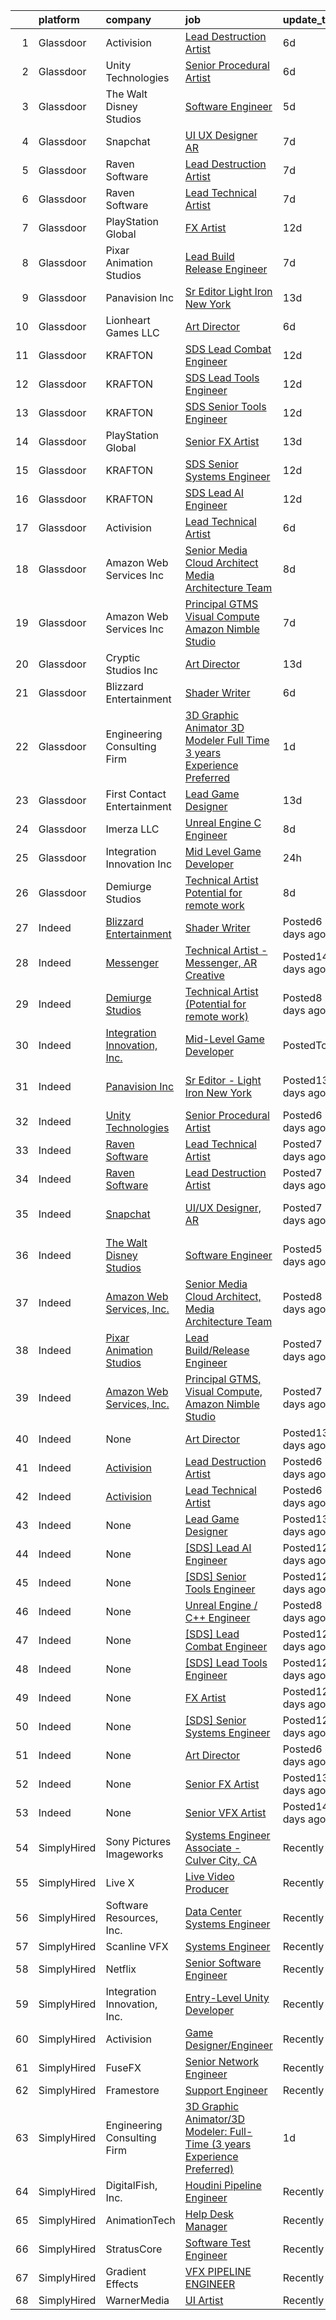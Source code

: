 

|    | platform    | company                                                                                | job                                                                                                                                                                                                                                                                                                                                                                                                                                                                                                                                                                                                                                                                                                                                                                                                                                                                                                 | update_time       | location                                       |
|---:|:------------|:---------------------------------------------------------------------------------------|:----------------------------------------------------------------------------------------------------------------------------------------------------------------------------------------------------------------------------------------------------------------------------------------------------------------------------------------------------------------------------------------------------------------------------------------------------------------------------------------------------------------------------------------------------------------------------------------------------------------------------------------------------------------------------------------------------------------------------------------------------------------------------------------------------------------------------------------------------------------------------------------------------|:------------------|:-----------------------------------------------|
|  1 | Glassdoor   | Activision                                                                             | [Lead Destruction Artist](https://www.glassdoor.com/partner/jobListing.htm?pos=118&ao=1136043&s=58&guid=0000017e07d95d52a928caddeee860c0&src=GD_JOB_AD&t=SR&vt=w&cs=1_8117ed64&cb=1640809193136&jobListingId=1007524052676&jrtk=3-0-1fo3tincmu1p8801-1fo3tind3u48m800-2039498a5d450d63-)                                                                                                                                                                                                                                                                                                                                                                                                                                                                                                                                                                                                            | 6d                | Middleton, WI                                  |
|  2 | Glassdoor   | Unity Technologies                                                                     | [Senior Procedural Artist](https://www.glassdoor.com/partner/jobListing.htm?pos=119&ao=1136043&s=58&guid=0000017e07d95d52a928caddeee860c0&src=GD_JOB_AD&t=SR&vt=w&ea=1&cs=1_780f3cce&cb=1640809193137&jobListingId=1007525611869&jrtk=3-0-1fo3tincmu1p8801-1fo3tind3u48m800-69403cf010772e8d-)                                                                                                                                                                                                                                                                                                                                                                                                                                                                                                                                                                                                      | 6d                | Bellevue, WA                                   |
|  3 | Glassdoor   | The Walt Disney Studios                                                                | [Software Engineer](https://www.glassdoor.com/partner/jobListing.htm?pos=102&ao=1136043&s=58&guid=0000017e07d95d52a928caddeee860c0&src=GD_JOB_AD&t=SR&vt=w&cs=1_2100bd8f&cb=1640809193132&jobListingId=1007527787256&jrtk=3-0-1fo3tincmu1p8801-1fo3tind3u48m800-02d52c0208e60364-)                                                                                                                                                                                                                                                                                                                                                                                                                                                                                                                                                                                                                  | 5d                | Burbank, CA                                    |
|  4 | Glassdoor   | Snapchat                                                                               | [UI UX Designer  AR](https://www.glassdoor.com/partner/jobListing.htm?pos=107&ao=1136043&s=58&guid=0000017e07d95d52a928caddeee860c0&src=GD_JOB_AD&t=SR&vt=w&cs=1_7e92ef88&cb=1640809193133&jobListingId=1007522078094&jrtk=3-0-1fo3tincmu1p8801-1fo3tind3u48m800-bf352aeb0f4723db-)                                                                                                                                                                                                                                                                                                                                                                                                                                                                                                                                                                                                                 | 7d                | Los Angeles, CA                                |
|  5 | Glassdoor   | Raven Software                                                                         | [Lead Destruction Artist](https://www.glassdoor.com/partner/jobListing.htm?pos=117&ao=1136043&s=58&guid=0000017e07d95d52a928caddeee860c0&src=GD_JOB_AD&t=SR&vt=w&cs=1_d877d849&cb=1640809193134&jobListingId=1007523650343&jrtk=3-0-1fo3tincmu1p8801-1fo3tind3u48m800-48eb4ab1bc179a9d-)                                                                                                                                                                                                                                                                                                                                                                                                                                                                                                                                                                                                            | 7d                | Middleton, WI                                  |
|  6 | Glassdoor   | Raven Software                                                                         | [Lead Technical Artist](https://www.glassdoor.com/partner/jobListing.htm?pos=116&ao=1136043&s=58&guid=0000017e07d95d52a928caddeee860c0&src=GD_JOB_AD&t=SR&vt=w&cs=1_8a7dc3f5&cb=1640809193134&jobListingId=1007523654833&jrtk=3-0-1fo3tincmu1p8801-1fo3tind3u48m800-91d08be31244363e-)                                                                                                                                                                                                                                                                                                                                                                                                                                                                                                                                                                                                              | 7d                | Middleton, WI                                  |
|  7 | Glassdoor   | PlayStation Global                                                                     | [FX Artist](https://www.glassdoor.com/partner/jobListing.htm?pos=109&ao=1136043&s=58&guid=0000017e07d95d52a928caddeee860c0&src=GD_JOB_AD&t=SR&vt=w&ea=1&cs=1_753d2a48&cb=1640809193133&jobListingId=1007513252647&jrtk=3-0-1fo3tincmu1p8801-1fo3tind3u48m800-f963271632eca379-)                                                                                                                                                                                                                                                                                                                                                                                                                                                                                                                                                                                                                     | 12d               | Bend, OR                                       |
|  8 | Glassdoor   | Pixar Animation Studios                                                                | [Lead Build Release Engineer](https://www.glassdoor.com/partner/jobListing.htm?pos=103&ao=1136043&s=58&guid=0000017e07d95d52a928caddeee860c0&src=GD_JOB_AD&t=SR&vt=w&cs=1_0108fd4a&cb=1640809193132&jobListingId=1007523367890&jrtk=3-0-1fo3tincmu1p8801-1fo3tind3u48m800-d980404ca67aacd4-)                                                                                                                                                                                                                                                                                                                                                                                                                                                                                                                                                                                                        | 7d                | Emeryville, CA                                 |
|  9 | Glassdoor   | Panavision Inc                                                                         | [Sr Editor   Light Iron New York](https://www.glassdoor.com/partner/jobListing.htm?pos=113&ao=1136043&s=58&guid=0000017e07d95d52a928caddeee860c0&src=GD_JOB_AD&t=SR&vt=w&ea=1&cs=1_ea83371e&cb=1640809193133&jobListingId=1007510891720&jrtk=3-0-1fo3tincmu1p8801-1fo3tind3u48m800-085fd3e4f9b39b75-)                                                                                                                                                                                                                                                                                                                                                                                                                                                                                                                                                                                               | 13d               | New York, NY                                   |
| 10 | Glassdoor   | Lionheart Games  LLC                                                                   | [Art Director](https://www.glassdoor.com/partner/jobListing.htm?pos=112&ao=1136043&s=58&guid=0000017e07d95d52a928caddeee860c0&src=GD_JOB_AD&t=SR&vt=w&ea=1&cs=1_0cfeb78c&cb=1640809193133&jobListingId=1007525841480&jrtk=3-0-1fo3tincmu1p8801-1fo3tind3u48m800-a8f2a19c032e5f9a-)                                                                                                                                                                                                                                                                                                                                                                                                                                                                                                                                                                                                                  | 6d                | Atlanta, GA                                    |
| 11 | Glassdoor   | KRAFTON                                                                                | [ SDS  Lead Combat Engineer](https://www.glassdoor.com/partner/jobListing.htm?pos=120&ao=1136043&s=58&guid=0000017e07d95d52a928caddeee860c0&src=GD_JOB_AD&t=SR&vt=w&cs=1_291c86c5&cb=1640809193137&jobListingId=1007513993220&jrtk=3-0-1fo3tincmu1p8801-1fo3tind3u48m800-bb71dfd72369f813-)                                                                                                                                                                                                                                                                                                                                                                                                                                                                                                                                                                                                         | 12d               | California                                     |
| 12 | Glassdoor   | KRAFTON                                                                                | [ SDS  Lead Tools Engineer](https://www.glassdoor.com/partner/jobListing.htm?pos=121&ao=1136043&s=58&guid=0000017e07d95d52a928caddeee860c0&src=GD_JOB_AD&t=SR&vt=w&cs=1_a53e479d&cb=1640809193137&jobListingId=1007513993213&jrtk=3-0-1fo3tincmu1p8801-1fo3tind3u48m800-32bab7bcadd89dc0-)                                                                                                                                                                                                                                                                                                                                                                                                                                                                                                                                                                                                          | 12d               | California                                     |
| 13 | Glassdoor   | KRAFTON                                                                                | [ SDS  Senior Tools Engineer](https://www.glassdoor.com/partner/jobListing.htm?pos=122&ao=1136043&s=58&guid=0000017e07d95d52a928caddeee860c0&src=GD_JOB_AD&t=SR&vt=w&cs=1_d6126622&cb=1640809193137&jobListingId=1007513993212&jrtk=3-0-1fo3tincmu1p8801-1fo3tind3u48m800-1106e8bd402ca798-)                                                                                                                                                                                                                                                                                                                                                                                                                                                                                                                                                                                                        | 12d               | California                                     |
| 14 | Glassdoor   | PlayStation Global                                                                     | [Senior FX Artist](https://www.glassdoor.com/partner/jobListing.htm?pos=124&ao=1136043&s=58&guid=0000017e07d95d52a928caddeee860c0&src=GD_JOB_AD&t=SR&vt=w&ea=1&cs=1_7c77c23d&cb=1640809193138&jobListingId=1007510829992&jrtk=3-0-1fo3tincmu1p8801-1fo3tind3u48m800-44701c588136d71f-)                                                                                                                                                                                                                                                                                                                                                                                                                                                                                                                                                                                                              | 13d               | Bend, OR                                       |
| 15 | Glassdoor   | KRAFTON                                                                                | [ SDS  Senior Systems Engineer](https://www.glassdoor.com/partner/jobListing.htm?pos=115&ao=1136043&s=58&guid=0000017e07d95d52a928caddeee860c0&src=GD_JOB_AD&t=SR&vt=w&cs=1_f6f0e554&cb=1640809193133&jobListingId=1007513993224&jrtk=3-0-1fo3tincmu1p8801-1fo3tind3u48m800-993803f711c11854-)                                                                                                                                                                                                                                                                                                                                                                                                                                                                                                                                                                                                      | 12d               | California                                     |
| 16 | Glassdoor   | KRAFTON                                                                                | [ SDS  Lead AI Engineer](https://www.glassdoor.com/partner/jobListing.htm?pos=123&ao=1136043&s=58&guid=0000017e07d95d52a928caddeee860c0&src=GD_JOB_AD&t=SR&vt=w&cs=1_f1cbbfdb&cb=1640809193137&jobListingId=1007513993215&jrtk=3-0-1fo3tincmu1p8801-1fo3tind3u48m800-9ead3d068ac09193-)                                                                                                                                                                                                                                                                                                                                                                                                                                                                                                                                                                                                             | 12d               | California                                     |
| 17 | Glassdoor   | Activision                                                                             | [Lead Technical Artist](https://www.glassdoor.com/partner/jobListing.htm?pos=125&ao=1136043&s=58&guid=0000017e07d95d52a928caddeee860c0&src=GD_JOB_AD&t=SR&vt=w&cs=1_f38ddc62&cb=1640809193138&jobListingId=1007524043351&jrtk=3-0-1fo3tincmu1p8801-1fo3tind3u48m800-6d48aa2ded63c787-)                                                                                                                                                                                                                                                                                                                                                                                                                                                                                                                                                                                                              | 6d                | Middleton, WI                                  |
| 18 | Glassdoor   | Amazon Web Services  Inc                                                               | [Senior Media Cloud Architect  Media Architecture Team](https://www.glassdoor.com/partner/jobListing.htm?pos=126&ao=1136043&s=58&guid=0000017e07d95d52a928caddeee860c0&src=GD_JOB_AD&t=SR&vt=w&cs=1_c4842c72&cb=1640809193138&jobListingId=1007520263094&jrtk=3-0-1fo3tincmu1p8801-1fo3tind3u48m800-7fa11d39082e191a-)                                                                                                                                                                                                                                                                                                                                                                                                                                                                                                                                                                              | 8d                | United States                                  |
| 19 | Glassdoor   | Amazon Web Services  Inc                                                               | [Principal GTMS  Visual Compute  Amazon Nimble Studio](https://www.glassdoor.com/partner/jobListing.htm?pos=114&ao=1136043&s=58&guid=0000017e07d95d52a928caddeee860c0&src=GD_JOB_AD&t=SR&vt=w&cs=1_1d38f854&cb=1640809193133&jobListingId=1007522491453&jrtk=3-0-1fo3tincmu1p8801-1fo3tind3u48m800-23d4085a40d39fbb-)                                                                                                                                                                                                                                                                                                                                                                                                                                                                                                                                                                               | 7d                | San Francisco, CA                              |
| 20 | Glassdoor   | Cryptic Studios  Inc                                                                   | [Art Director](https://www.glassdoor.com/partner/jobListing.htm?pos=108&ao=1136043&s=58&guid=0000017e07d95d52a928caddeee860c0&src=GD_JOB_AD&t=SR&vt=w&cs=1_93b4e6d6&cb=1640809193133&jobListingId=1007511508277&jrtk=3-0-1fo3tincmu1p8801-1fo3tind3u48m800-1b0a79d5530ce658-)                                                                                                                                                                                                                                                                                                                                                                                                                                                                                                                                                                                                                       | 13d               | Los Gatos, CA                                  |
| 21 | Glassdoor   | Blizzard Entertainment                                                                 | [Shader Writer](https://www.glassdoor.com/partner/jobListing.htm?pos=106&ao=1136043&s=58&guid=0000017e07d95d52a928caddeee860c0&src=GD_JOB_AD&t=SR&vt=w&cs=1_a5e08669&cb=1640809193132&jobListingId=1007523751764&jrtk=3-0-1fo3tincmu1p8801-1fo3tind3u48m800-7e6747207436f1ad-)                                                                                                                                                                                                                                                                                                                                                                                                                                                                                                                                                                                                                      | 6d                | Irvine, CA                                     |
| 22 | Glassdoor   | Engineering Consulting Firm                                                            | [3D Graphic Animator 3D Modeler  Full Time  3 years Experience Preferred ](https://www.glassdoor.com/partner/jobListing.htm?pos=101&ao=1110586&s=58&guid=0000017e07d95d52a928caddeee860c0&src=GD_JOB_AD&t=SR&vt=w&ea=1&cs=1_3d1b8323&cb=1640809193132&jobListingId=1007532690493&cpc=8795CF9063CD573D&jrtk=3-0-1fo3tincmu1p8801-1fo3tind3u48m800-7985a357d87f75a9--6NYlbfkN0CcvMsiOIiFSzC39LXqL7_LgXixO0FCDCeWQd0_kNfCAfBFkPQpRl5-JiblX_vb8sLz7zefWnB40e67lF6PPvN2TAb2twczTPTXwwpdf86HvzmXIL56D9WEwrVy3kdp5hGHRQEddbAtsyLUAaEUr18ukhfWs7806169ajOFPCEjev5YgNgsokccME1BNzW5sk-rFZZ_Gcz2F0wwhTcd5du7F5ApJt46Lxr8F0nYLC-AIfLNp3rWQGwdTDKd4HEh1DcrTxpTBXK52iLzjuQ7_pchgMCJ6V2ahwZfWoafdwzsXyqHZiSVO8_8JHsnW_c1bZbaGPL_Z7KfdEkgbBAbsoaXfNKf6CAH5cfN1OAta7CFKU0Cjuo6bcmdf5NVmJuWwn4Ol4WA1D_ClfVMI91d4jwUkVQ_mbSaWbO14Hg4yPW8l0vC_fKBMX0-PO3RDGPiOZHd_OkQqjrmXxZJqtQR4BfX5QcrHMzWneZhykM8_jnXsKYhBC-l-WGe) | 1d                | Torrance, CA                                   |
| 23 | Glassdoor   | First Contact Entertainment                                                            | [Lead Game Designer](https://www.glassdoor.com/partner/jobListing.htm?pos=111&ao=1136043&s=58&guid=0000017e07d95d52a928caddeee860c0&src=GD_JOB_AD&t=SR&vt=w&ea=1&cs=1_8fc4a589&cb=1640809193133&jobListingId=1007511230821&jrtk=3-0-1fo3tincmu1p8801-1fo3tind3u48m800-2ee8ecc77c00c032-)                                                                                                                                                                                                                                                                                                                                                                                                                                                                                                                                                                                                            | 13d               | Westlake Village, Los Angeles, CA              |
| 24 | Glassdoor   | Imerza  LLC                                                                            | [Unreal Engine   C   Engineer](https://www.glassdoor.com/partner/jobListing.htm?pos=105&ao=1136043&s=58&guid=0000017e07d95d52a928caddeee860c0&src=GD_JOB_AD&t=SR&vt=w&ea=1&cs=1_67d133cd&cb=1640809193132&jobListingId=1007521346792&jrtk=3-0-1fo3tincmu1p8801-1fo3tind3u48m800-4142ce8c1854252b-)                                                                                                                                                                                                                                                                                                                                                                                                                                                                                                                                                                                                  | 8d                | Remote                                         |
| 25 | Glassdoor   | Integration Innovation  Inc                                                            | [Mid Level Game Developer](https://www.glassdoor.com/partner/jobListing.htm?pos=110&ao=1136043&s=58&guid=0000017e07d95d52a928caddeee860c0&src=GD_JOB_AD&t=SR&vt=w&cs=1_880920b7&cb=1640809193133&jobListingId=1007533172643&jrtk=3-0-1fo3tincmu1p8801-1fo3tind3u48m800-59e477bd38d1ee42-)                                                                                                                                                                                                                                                                                                                                                                                                                                                                                                                                                                                                           | 24h               | Huntsville, AL                                 |
| 26 | Glassdoor   | Demiurge Studios                                                                       | [Technical Artist  Potential for remote work ](https://www.glassdoor.com/partner/jobListing.htm?pos=104&ao=1136043&s=58&guid=0000017e07d95d52a928caddeee860c0&src=GD_JOB_AD&t=SR&vt=w&cs=1_e0c39e2e&cb=1640809193132&jobListingId=1007519646781&jrtk=3-0-1fo3tincmu1p8801-1fo3tind3u48m800-8ffd88d88f686891-)                                                                                                                                                                                                                                                                                                                                                                                                                                                                                                                                                                                       | 8d                | Cambridge, MA                                  |
| 27 | Indeed      | [Blizzard Entertainment](https://www.indeed.com/cmp/Blizzard-Entertainment)            | [Shader Writer](https://www.indeed.com/rc/clk?jk=7e6747207436f1ad&fccid=645d83ee4cbe1d25&vjs=3)                                                                                                                                                                                                                                                                                                                                                                                                                                                                                                                                                                                                                                                                                                                                                                                                     | Posted6 days ago  | Irvine, CA 92618                               |
| 28 | Indeed      | [Messenger](https://www.indeed.com/cmp/Meta-dd1502f2)                                  | [Technical Artist - Messenger, AR Creative](https://www.indeed.com/rc/clk?jk=02843ea8ccdf3631&fccid=ba07516c418dda52&vjs=3)                                                                                                                                                                                                                                                                                                                                                                                                                                                                                                                                                                                                                                                                                                                                                                         | Posted14 days ago | Menlo Park, CA                                 |
| 29 | Indeed      | [Demiurge Studios](https://www.indeed.com/cmp/Demiurge-Studios)                        | [Technical Artist (Potential for remote work)](https://www.indeed.com/company/Demiurge-Studios/jobs/Technical-Artist-8ffd88d88f686891?fccid=0aeb32e5cd727485&vjs=3)                                                                                                                                                                                                                                                                                                                                                                                                                                                                                                                                                                                                                                                                                                                                 | Posted8 days ago  | Cambridge, MA•Remote                           |
| 30 | Indeed      | [Integration Innovation, Inc.](https://www.indeed.com/cmp/Integration-Innovation,-Inc) | [Mid-Level Game Developer](https://www.indeed.com/rc/clk?jk=59e477bd38d1ee42&fccid=be7ca5818339f8f5&vjs=3)                                                                                                                                                                                                                                                                                                                                                                                                                                                                                                                                                                                                                                                                                                                                                                                          | PostedToday       | Huntsville, AL 35806                           |
| 31 | Indeed      | [Panavision Inc](https://www.indeed.com/cmp/Panavision)                                | [Sr Editor - Light Iron New York](https://www.indeed.com/rc/clk?jk=085fd3e4f9b39b75&fccid=f022788bf4b720d9&vjs=3)                                                                                                                                                                                                                                                                                                                                                                                                                                                                                                                                                                                                                                                                                                                                                                                   | Posted13 days ago | New York, NY 10012 (Little Italy area)         |
| 32 | Indeed      | [Unity Technologies](https://www.indeed.com/cmp/Unity-Technologies)                    | [Senior Procedural Artist](https://www.indeed.com/rc/clk?jk=69403cf010772e8d&fccid=880e4714f2ad94a8&vjs=3)                                                                                                                                                                                                                                                                                                                                                                                                                                                                                                                                                                                                                                                                                                                                                                                          | Posted6 days ago  | Bellevue, WA                                   |
| 33 | Indeed      | [Raven Software](https://www.indeed.com/cmp/Raven-Software)                            | [Lead Technical Artist](https://www.indeed.com/rc/clk?jk=91d08be31244363e&fccid=fe5f288b53b71b01&vjs=3)                                                                                                                                                                                                                                                                                                                                                                                                                                                                                                                                                                                                                                                                                                                                                                                             | Posted7 days ago  | Middleton, WI 53562                            |
| 34 | Indeed      | [Raven Software](https://www.indeed.com/cmp/Raven-Software)                            | [Lead Destruction Artist](https://www.indeed.com/rc/clk?jk=48eb4ab1bc179a9d&fccid=fe5f288b53b71b01&vjs=3)                                                                                                                                                                                                                                                                                                                                                                                                                                                                                                                                                                                                                                                                                                                                                                                           | Posted7 days ago  | Middleton, WI 53562                            |
| 35 | Indeed      | [Snapchat](https://www.indeed.com/cmp/Snap-Inc.)                                       | [UI/UX Designer, AR](https://www.indeed.com/rc/clk?jk=bf352aeb0f4723db&fccid=f368300325e8e8bc&vjs=3)                                                                                                                                                                                                                                                                                                                                                                                                                                                                                                                                                                                                                                                                                                                                                                                                | Posted7 days ago  | Los Angeles, CA 90291 (Venice area)+1 location |
| 36 | Indeed      | [The Walt Disney Studios](https://www.indeed.com/cmp/The-Walt-Disney-Studios)          | [Software Engineer](https://www.indeed.com/rc/clk?jk=02d52c0208e60364&fccid=779381286967ed9f&vjs=3)                                                                                                                                                                                                                                                                                                                                                                                                                                                                                                                                                                                                                                                                                                                                                                                                 | Posted5 days ago  | Burbank, CA 91505                              |
| 37 | Indeed      | [Amazon Web Services, Inc.](https://www.indeed.com/cmp/Amazon.com)                     | [Senior Media Cloud Architect, Media Architecture Team](https://www.indeed.com/rc/clk?jk=7fa11d39082e191a&fccid=fe2d21eef233e94a&vjs=3)                                                                                                                                                                                                                                                                                                                                                                                                                                                                                                                                                                                                                                                                                                                                                             | Posted8 days ago  | United States                                  |
| 38 | Indeed      | [Pixar Animation Studios](https://www.indeed.com/cmp/The-Walt-Disney-Studios)          | [Lead Build/Release Engineer](https://www.indeed.com/rc/clk?jk=d980404ca67aacd4&fccid=779381286967ed9f&vjs=3)                                                                                                                                                                                                                                                                                                                                                                                                                                                                                                                                                                                                                                                                                                                                                                                       | Posted7 days ago  | Emeryville, CA                                 |
| 39 | Indeed      | [Amazon Web Services, Inc.](https://www.indeed.com/cmp/Amazon.com)                     | [Principal GTMS, Visual Compute, Amazon Nimble Studio](https://www.indeed.com/rc/clk?jk=23d4085a40d39fbb&fccid=fe2d21eef233e94a&vjs=3)                                                                                                                                                                                                                                                                                                                                                                                                                                                                                                                                                                                                                                                                                                                                                              | Posted7 days ago  | San Francisco, CA                              |
| 40 | Indeed      | None                                                                                   | [Art Director](https://www.indeed.com/company/Cryptic-Studios,-Inc./jobs/Art-Director-1b0a79d5530ce658?fccid=a92a3e7d3e8f3f06&vjs=3)                                                                                                                                                                                                                                                                                                                                                                                                                                                                                                                                                                                                                                                                                                                                                                | Posted13 days ago | Los Gatos, CA                                  |
| 41 | Indeed      | [Activision](https://www.indeed.com/cmp/Activision)                                    | [Lead Destruction Artist](https://www.indeed.com/rc/clk?jk=2039498a5d450d63&fccid=71147e0539a0a1b7&vjs=3)                                                                                                                                                                                                                                                                                                                                                                                                                                                                                                                                                                                                                                                                                                                                                                                           | Posted6 days ago  | Middleton, WI 53562                            |
| 42 | Indeed      | [Activision](https://www.indeed.com/cmp/Activision)                                    | [Lead Technical Artist](https://www.indeed.com/rc/clk?jk=6d48aa2ded63c787&fccid=71147e0539a0a1b7&vjs=3)                                                                                                                                                                                                                                                                                                                                                                                                                                                                                                                                                                                                                                                                                                                                                                                             | Posted6 days ago  | Middleton, WI 53562                            |
| 43 | Indeed      | None                                                                                   | [Lead Game Designer](https://www.indeed.com/rc/clk?jk=2ee8ecc77c00c032&fccid=9061e138bef1f128&vjs=3)                                                                                                                                                                                                                                                                                                                                                                                                                                                                                                                                                                                                                                                                                                                                                                                                | Posted13 days ago | Westlake Village, CA 91362                     |
| 44 | Indeed      | None                                                                                   | [[SDS] Lead AI Engineer](https://www.indeed.com/rc/clk?jk=9ead3d068ac09193&fccid=71c5bb3a87fe9ecf&vjs=3)                                                                                                                                                                                                                                                                                                                                                                                                                                                                                                                                                                                                                                                                                                                                                                                            | Posted12 days ago | California•Remote                              |
| 45 | Indeed      | None                                                                                   | [[SDS] Senior Tools Engineer](https://www.indeed.com/rc/clk?jk=1106e8bd402ca798&fccid=71c5bb3a87fe9ecf&vjs=3)                                                                                                                                                                                                                                                                                                                                                                                                                                                                                                                                                                                                                                                                                                                                                                                       | Posted12 days ago | California•Remote                              |
| 46 | Indeed      | None                                                                                   | [Unreal Engine / C++ Engineer](https://www.indeed.com/rc/clk?jk=4142ce8c1854252b&fccid=b5414d1e746d55a8&vjs=3)                                                                                                                                                                                                                                                                                                                                                                                                                                                                                                                                                                                                                                                                                                                                                                                      | Posted8 days ago  | Remote                                         |
| 47 | Indeed      | None                                                                                   | [[SDS] Lead Combat Engineer](https://www.indeed.com/rc/clk?jk=bb71dfd72369f813&fccid=71c5bb3a87fe9ecf&vjs=3)                                                                                                                                                                                                                                                                                                                                                                                                                                                                                                                                                                                                                                                                                                                                                                                        | Posted12 days ago | California•Remote                              |
| 48 | Indeed      | None                                                                                   | [[SDS] Lead Tools Engineer](https://www.indeed.com/rc/clk?jk=32bab7bcadd89dc0&fccid=71c5bb3a87fe9ecf&vjs=3)                                                                                                                                                                                                                                                                                                                                                                                                                                                                                                                                                                                                                                                                                                                                                                                         | Posted12 days ago | California•Remote                              |
| 49 | Indeed      | None                                                                                   | [FX Artist](https://www.indeed.com/rc/clk?jk=f963271632eca379&fccid=ad3f1759d3ff042b&vjs=3)                                                                                                                                                                                                                                                                                                                                                                                                                                                                                                                                                                                                                                                                                                                                                                                                         | Posted12 days ago | Bend, OR+1 location•Remote                     |
| 50 | Indeed      | None                                                                                   | [[SDS] Senior Systems Engineer](https://www.indeed.com/rc/clk?jk=993803f711c11854&fccid=71c5bb3a87fe9ecf&vjs=3)                                                                                                                                                                                                                                                                                                                                                                                                                                                                                                                                                                                                                                                                                                                                                                                     | Posted12 days ago | California•Remote                              |
| 51 | Indeed      | None                                                                                   | [Art Director](https://www.indeed.com/company/Lionheart-Games,-LLC/jobs/Art-Director-a8f2a19c032e5f9a?fccid=e5e87cfdb834d4b4&vjs=3)                                                                                                                                                                                                                                                                                                                                                                                                                                                                                                                                                                                                                                                                                                                                                                 | Posted6 days ago  | Atlanta, GA                                    |
| 52 | Indeed      | None                                                                                   | [Senior FX Artist](https://www.indeed.com/rc/clk?jk=44701c588136d71f&fccid=ad3f1759d3ff042b&vjs=3)                                                                                                                                                                                                                                                                                                                                                                                                                                                                                                                                                                                                                                                                                                                                                                                                  | Posted13 days ago | Bend, OR•Remote                                |
| 53 | Indeed      | None                                                                                   | [Senior VFX Artist](https://www.indeed.com/rc/clk?jk=11850f0d20aa47b8&fccid=d1b6b637aa661ee9&vjs=3)                                                                                                                                                                                                                                                                                                                                                                                                                                                                                                                                                                                                                                                                                                                                                                                                 | Posted14 days ago | Redmond, WA 98052                              |
| 54 | SimplyHired | Sony Pictures Imageworks                                                               | [Systems Engineer Associate - Culver City, CA](https://www.simplyhired.com/job/nt0wONWWBszvte6uwRQX-d5EhcFuknADkV28xk-eAzK6vSKPkSW96Q?q=vfx+engineer)                                                                                                                                                                                                                                                                                                                                                                                                                                                                                                                                                                                                                                                                                                                                               | Recently          | Culver City, CA                                |
| 55 | SimplyHired | Live X                                                                                 | [Live Video Producer](https://www.simplyhired.com/job/7vSkBXcI1Wu5xGnD2x8Uno36Z-58xEf19b-3Nv4lQxVRZnY6-6JVMA?q=vfx+engineer)                                                                                                                                                                                                                                                                                                                                                                                                                                                                                                                                                                                                                                                                                                                                                                        | Recently          | New York, NY                                   |
| 56 | SimplyHired | Software Resources, Inc.                                                               | [Data Center Systems Engineer](https://www.simplyhired.com/job/OVVVG62x0lX4tcKF2dIZMY9kudU_HOjG-x61FNfoThyIpEi_5hPNiQ?q=vfx+engineer)                                                                                                                                                                                                                                                                                                                                                                                                                                                                                                                                                                                                                                                                                                                                                               | Recently          | Glendale, CA                                   |
| 57 | SimplyHired | Scanline VFX                                                                           | [Systems Engineer](https://www.simplyhired.com/job/a9tXRNf4l6glTuSvj9Czf2de0N25x1VNzY7VwFT5idujKmmQSRQdBA?q=vfx+engineer)                                                                                                                                                                                                                                                                                                                                                                                                                                                                                                                                                                                                                                                                                                                                                                           | Recently          | Los Angeles, CA                                |
| 58 | SimplyHired | Netflix                                                                                | [Senior Software Engineer](https://www.simplyhired.com/job/m9HdryVniI5ISjysv_Hz3N-xLiwr89MjPMM9rpliQBRJaTCODSzDSA?q=vfx+engineer)                                                                                                                                                                                                                                                                                                                                                                                                                                                                                                                                                                                                                                                                                                                                                                   | Recently          | Remote +1 location                             |
| 59 | SimplyHired | Integration Innovation, Inc.                                                           | [Entry-Level Unity Developer](https://www.simplyhired.com/job/MsyPArrqUE5930lMwFk7D_Ini1eXSm08wF5wzEEpI49-baHDi5UCeA?q=vfx+engineer)                                                                                                                                                                                                                                                                                                                                                                                                                                                                                                                                                                                                                                                                                                                                                                | Recently          | Huntsville, AL                                 |
| 60 | SimplyHired | Activision                                                                             | [Game Designer/Engineer](https://www.simplyhired.com/job/TamhiBDeWmMRC95oMgFH9TpXiAo4DB3kIDdIxELIg50DdRVKBO1Kwg?q=vfx+engineer)                                                                                                                                                                                                                                                                                                                                                                                                                                                                                                                                                                                                                                                                                                                                                                     | Recently          | Woodland Hills, CA +1 location                 |
| 61 | SimplyHired | FuseFX                                                                                 | [Senior Network Engineer](https://www.simplyhired.com/job/rPkMBHB9FqptdEEX00Tk7tDhwDUQLHqBROZ0tXmx94nCs3AaxknMBQ?q=vfx+engineer)                                                                                                                                                                                                                                                                                                                                                                                                                                                                                                                                                                                                                                                                                                                                                                    | Recently          | Los Angeles, CA                                |
| 62 | SimplyHired | Framestore                                                                             | [Support Engineer](https://www.simplyhired.com/job/EAX-H6YTGfxTtaYV1l3gD407Ax_P6J0LwO9YZ-ljSp0p-FEITR_FMQ?q=vfx+engineer)                                                                                                                                                                                                                                                                                                                                                                                                                                                                                                                                                                                                                                                                                                                                                                           | Recently          | New York, NY                                   |
| 63 | SimplyHired | Engineering Consulting Firm                                                            | [3D Graphic Animator/3D Modeler: Full-Time (3 years Experience Preferred)](https://www.simplyhired.com/job/J_VMjmaXq_rp1bgzeevDJKP6FJWKh-XtQ6vPvbk-NRedMBOk_XVDtA?q=vfx+engineer)                                                                                                                                                                                                                                                                                                                                                                                                                                                                                                                                                                                                                                                                                                                   | 1d                | Torrance, CA                                   |
| 64 | SimplyHired | DigitalFish, Inc.                                                                      | [Houdini Pipeline Engineer](https://www.simplyhired.com/job/R8_KDfhHZEYUFEM-zmHYbkdElT0dsCkpx_dYWdyxGENs6dqbM9X1EQ?q=vfx+engineer)                                                                                                                                                                                                                                                                                                                                                                                                                                                                                                                                                                                                                                                                                                                                                                  | Recently          | Remote                                         |
| 65 | SimplyHired | AnimationTech                                                                          | [Help Desk Manager](https://www.simplyhired.com/job/VwSfc7LCFVA3nkE7etCIo-lyIRYcpDcBYtxJ6QYTp4SH19JfcDBw4A?q=vfx+engineer)                                                                                                                                                                                                                                                                                                                                                                                                                                                                                                                                                                                                                                                                                                                                                                          | Recently          | New York, NY                                   |
| 66 | SimplyHired | StratusCore                                                                            | [Software Test Engineer](https://www.simplyhired.com/job/aOGYDGVDK83Hz36mzFZncYUNgGThbRe4d03IXfkihr8svAuEQu1e3g?q=vfx+engineer)                                                                                                                                                                                                                                                                                                                                                                                                                                                                                                                                                                                                                                                                                                                                                                     | Recently          | Seattle, WA                                    |
| 67 | SimplyHired | Gradient Effects                                                                       | [VFX PIPELINE ENGINEER](https://www.simplyhired.com/job/L5OAyKGUnwDawrCWzGNO2bwpuyy6IFx3pa2fhsL0ImqUDfPpQxW6Jg?q=vfx+engineer)                                                                                                                                                                                                                                                                                                                                                                                                                                                                                                                                                                                                                                                                                                                                                                      | Recently          | Los Angeles, CA                                |
| 68 | SimplyHired | WarnerMedia                                                                            | [UI Artist](https://www.simplyhired.com/job/RfuSHFMyfc2GGDFJzA_-RukbfKyLVYNDZ5FV_reW79K0PbBKoy4_yQ?q=vfx+engineer)                                                                                                                                                                                                                                                                                                                                                                                                                                                                                                                                                                                                                                                                                                                                                                                  | Recently          | Salt Lake City, UT                             |